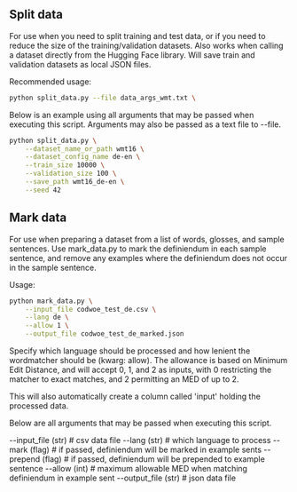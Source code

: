 ## Split data

For use when you need to split training and test data, or if you need
to reduce the size of the training/validation datasets. Also works
when calling a dataset directly from the Hugging Face library.
Will save train and validation datasets as local JSON files.

Recommended usage:
```bash
python split_data.py --file data_args_wmt.txt \
```

Below is an example using all arguments that may be passed when
executing this script. Arguments may also be passed as a text file
to --file.

```bash
python split_data.py \
	--dataset_name_or_path wmt16 \
	--dataset_config_name de-en \
	--train_size 10000 \
	--validation_size 100 \
	--save_path wmt16_de-en \
	--seed 42
```

## Mark data

For use when preparing a dataset from a list of words, glosses, and
sample sentences. Use mark_data.py to mark the definiendum in each
sample sentence, and remove any examples where the definiendum does not
occur in the sample sentence.

Usage:
```bash
python mark_data.py \
	--input_file codwoe_test_de.csv \
	--lang de \
	--allow 1 \
	--output_file codwoe_test_de_marked.json
```

Specify which language should be processed and how lenient the wordmatcher
should be (kwarg: allow). The allowance is based on Minimum Edit Distance,
and will accept 0, 1, and 2 as inputs, with 0 restricting the matcher to
exact matches, and 2 permitting an MED of up to 2.

This will also automatically create a column called 'input' holding the
processed data.

Below are all arguments that may be passed when executing this script.

--input_file (str)	# csv data file
--lang (str)		# which language to process
--mark (flag)		# if passed, definiendum will be marked in example sents
--prepend (flag)		# if passed, definiendum will be prepended to example sentence
--allow (int)		# maximum allowable MED when matching definiendum in example sent
--output_file (str)	# json data file